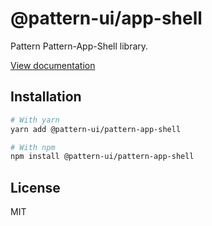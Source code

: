 # @pattern-ui/app-shell

Pattern Pattern-App-Shell library.

[View documentation](https://pattern.icu/)

## Installation

```sh
# With yarn
yarn add @pattern-ui/pattern-app-shell

# With npm
npm install @pattern-ui/pattern-app-shell
```

## License

MIT
